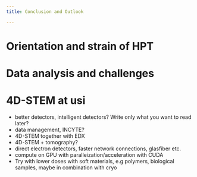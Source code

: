 ```yaml
---
title: Conclusion and Outlook

---
```


# Orientation and strain of HPT
# Data analysis and challenges
# 4D-STEM at usi
- better detectors, intelligent detectors? Write only what you want to read later?
- data management, INCYTE?
- 4D-STEM together with EDX
- 4D-STEM + tomography?
- direct electron detectors, faster network connections, glasfiber etc.
- compute on GPU with paralleization/acceleration with CUDA
- Try with lower doses with soft materials, e.g polymers, biological samples, maybe in combination with cryo
